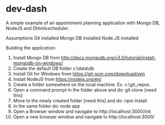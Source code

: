 # dev-dash

A simple example of an appointment planning application with Mongo DB,  NodeJS and Dhtmlxscheduler.

Assumptions
Git installed
Mongo DB installed
Node.JS installed

Building the application: 

1. Install Mongo DB from http://docs.mongodb.org/v3.0/tutorial/install-mongodb-on-windows/ 
2. Create the default DB folder c:\data\db
3. Install Git for Windows from https://git-scm.com/download/win
3. Install NodeJS from https://nodejs.org/en/
4. Create a folder somewhere on the local machine.  Ex. c:\git_repos. 
5. Open a command prompt in the folder above and do:
	git clone [need this]
6. Move to the newly created folder [need this] and do:
	npm install
7. In the same folder do:
	node app
8. Open a Browser window and navigate to
	http://localhost:3000/init
9. Open a new browser window and navigate to 
	http://localhost:3000/ 
  

